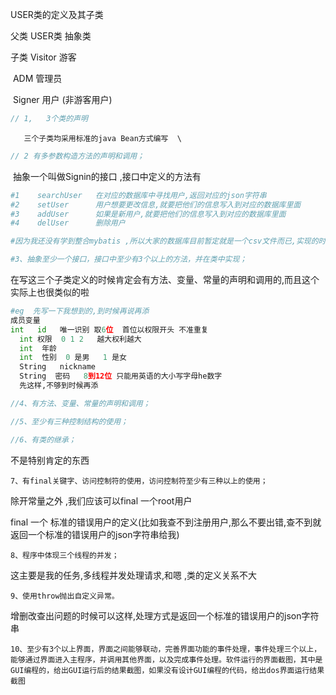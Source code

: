 USER类的定义及其子类

父类   USER类  抽象类   

子类     Visitor    游客    

​	    ADM     管理员

​	    Signer   用户 (非游客用户)

```c
// 1,   3个类的声明
```

  	   三个子类均采用标准的java Bean方式编写  \

```c
// 2 有多参数构造方法的声明和调用；
```

​      抽象一个叫做Signin的接口     ,接口中定义的方法有

```python
#1    searchUser   在对应的数据库中寻找用户,返回对应的json字符串
#2    setUser      用户想要更改信息,就要把他们的信息写入到对应的数据库里面
#3    addUser      如果是新用户,就要把他们的信息写入到对应的数据库里面
#4    delUser      删除用户 

#因为我还没有学到整合mybatis ,所以大家的数据库目前暂定就是一个csv文件而已,实现的时候接受的对象是一个json的字符串,具体的这个json字符串的定义形式我们讨论一下再决定吧
```

```python
#3、抽象至少一个接口，接口中至少有3个以上的方法，并在类中实现；
```

在写这三个子类定义的时候肯定会有方法、变量、常量的声明和调用的,而且这个实际上也很类似的啦

```python
#eg  先写一下我想到的,到时候再说再添
成员变量
int   id   唯一识别 取6位  首位以权限开头 不准重复
  int 权限  0 1 2   越大权利越大   
  int  年龄    
  int  性别  0 是男   1 是女
  String   nickname
  String  密码   8到12位 只能用英语的大小写字母he数字
  先这样,不够到时候再添
```

```c
//4、有方法、变量、常量的声明和调用；

//5、至少有三种控制结构的使用；

//6、有类的继承；

```





不是特别肯定的东西 

```
7、有final关键字、访问控制符的使用，访问控制符至少有三种以上的使用；
```

除开常量之外 ,我们应该可以final 一个root用户

final 一个  标准的错误用户的定义(比如我查不到注册用户,那么不要出错,查不到就返回一个标准的错误用户的json字符串给我)



```
8、程序中体现三个线程的并发；
```

这主要是我的任务,多线程并发处理请求,和嗯 ,类的定义关系不大

```
9、使用throw抛出自定义异常。
```

增删改查出问题的时候可以这样,处理方式是返回一个标准的错误用户的json字符串

```
10、至少有3个以上界面，界面之间能够联动，完善界面功能的事件处理，事件处理三个以上，能够通过界面进入主程序，并调用其他界面，以及完成事件处理。软件运行的界面截图，其中是GUI编程的，给出GUI运行后的结果截图，如果没有设计GUI编程的代码，给出dos界面运行结果截图
```

